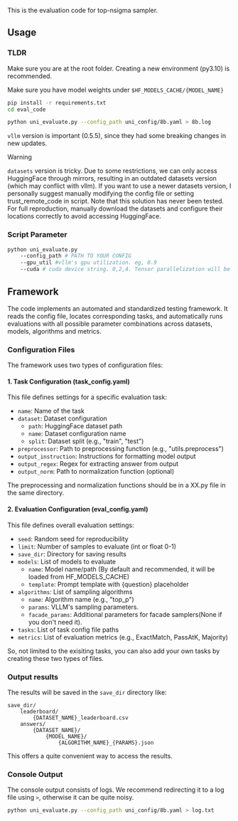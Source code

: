 This is the evaluation code for top-nsigma sampler.

## Usage

### TLDR

Make sure you are at the root folder. Creating a new environment (py3.10) is recommended.

Make sure you have model weights under `$HF_MODELS_CACHE/{MODEL_NAME}`

```bash
pip install -r requirements.txt
cd eval_code

python uni_evaluate.py --config_path uni_config/8b.yaml > 8b.log
```

`vllm` version is important (0.5.5), since they had some breaking changes in new updates.

> [!WARNING]
> `datasets` version is tricky. Due to some restrictions, we can only access HuggingFace through mirrors, resulting in an outdated datasets version (which may conflict with vllm). If you want to use a newer datasets version, I personally suggest manually modifying the config file or setting trust_remote_code in script. Note that this solution has never been tested. For full reproduction, manually download the datasets and configure their locations correctly to avoid accessing HuggingFace.

### Script Parameter

```bash
python uni_evaluate.py 
    --config_path # PATH TO YOUR CONFIG
    --gpu_util #vllm's gpu utilization. eg, 0.9
    --cuda # cuda device string. 0,2,4. Tensor parallelization will be automatically triggered if more than one device is provided.
```

## Framework

The code implements an automated and standardized testing framework. It reads the config file, locates corresponding tasks, and automatically runs evaluations with all possible parameter combinations across datasets, models, algorithms and metrics.

### Configuration Files

The framework uses two types of configuration files:

#### 1. Task Configuration (task_config.yaml)

This file defines settings for a specific evaluation task:

- `name`: Name of the task
- `dataset`: Dataset configuration
  - `path`: HuggingFace dataset path
  - `name`: Dataset configuration name 
  - `split`: Dataset split (e.g., "train", "test")
- `preprocessor`: Path to preprocessing function (e.g., "utils.preprocess")
- `output_instruction`: Instructions for formatting model output
- `output_regex`: Regex for extracting answer from output
- `output_norm`: Path to normalization function (optional)

The preprocessing and normalization functions should be in a XX.py file in the same directory.

#### 2. Evaluation Configuration (eval_config.yaml) 

This file defines overall evaluation settings:

- `seed`: Random seed for reproducibility
- `limit`: Number of samples to evaluate (int or float 0-1)
- `save_dir`: Directory for saving results
- `models`: List of models to evaluate
  - `name`: Model name/path (By default and recommended, it will be loaded from HF_MODELS_CACHE)
  - `template`: Prompt template with {question} placeholder
- `algorithms`: List of sampling algorithms
  - `name`: Algorithm name (e.g., "top_p")
  - `params`: VLLM's sampling parameters.
  - `facade_params`: Additional parameters for facade samplers(None if you don't need it).
- `tasks`: List of task config file paths
- `metrics`: List of evaluation metrics (e.g., ExactMatch, PassAtK, Majority)

So, not limited to the exisiting tasks, you can also add your own tasks by creating these two types of files.

### Output results

The results will be saved in the `save_dir` directory like:

```
save_dir/
    leaderboard/
        {DATASET_NAME}_leaderboard.csv
    answers/
        {DATASET_NAME}/
            {MODEL_NAME}/
                {ALGORITHM_NAME}_{PARAMS}.json
```

This offers a quite convenient way to access the results.

### Console Output

The console output consists of logs. We recommend redirecting it to a log file using `>`, otherwise it can be quite noisy.

```bash
python uni_evaluate.py --config_path uni_config/8b.yaml > log.txt
```
